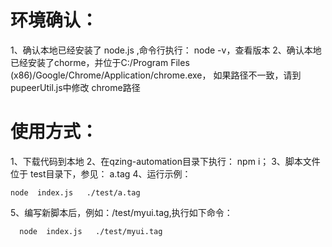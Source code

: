 # 环境确认：

1、确认本地已经安装了 node.js ,命令行执行： node -v，查看版本
2、确认本地已经安装了chorme，并位于C:/Program Files (x86)/Google/Chrome/Application/chrome.exe，
    如果路径不一致，请到 pupeerUtil.js中修改 chrome路径



# 使用方式：

1、下载代码到本地
2、在qzing-automation目录下执行： npm i；
3、脚本文件位于 test目录下，参见： a.tag
4、运行示例：
        

```
node  index.js   ./test/a.tag 
```

5、编写新脚本后，例如：/test/myui.tag,执行如下命令：
       

```
  node  index.js   ./test/myui.tag 
```

